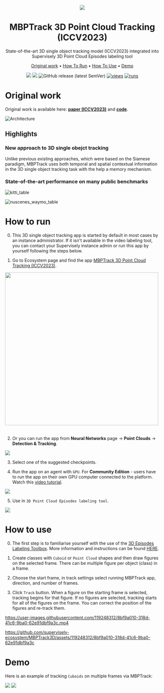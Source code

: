 <div align="center" markdown>

<img src="https://github.com/supervisely-ecosystem/MBPTrack3D/assets/119248312/7cf2e9df-798b-4a4f-a092-18c04101bfea"/>  

# MBPTrack 3D Point Cloud Tracking (ICCV2023)

State-of-the-art 3D single object tracking model (ICCV2023) integrated into Supervisely 3D Point Cloud Episodes labeling tool

<p align="center">
  <a href="#Original-work">Original work</a> •
  <a href="#How-To-Run">How To Run</a> •
  <a href="#How-To-Use">How To Use</a> •
    <a href="#Demo">Demo</a>
</p>

[![](https://img.shields.io/badge/supervisely-ecosystem-brightgreen)](https://ecosystem.supervise.ly/apps/supervisely-ecosystem/mbptrack3d)
[![](https://img.shields.io/badge/slack-chat-green.svg?logo=slack)](https://supervise.ly/slack)
![GitHub release (latest SemVer)](https://img.shields.io/github/v/release/supervisely-ecosystem/mbptrack3d)
[![views](https://app.supervise.ly/img/badges/views/supervisely-ecosystem/mbptrack3d/supervisely_integration/serve.png)](https://supervise.ly)
[![runs](https://app.supervise.ly/img/badges/runs/supervisely-ecosystem/mbptrack3d/supervisely_integration/serve.png)](https://supervise.ly)

</div>

# Original work

Original work is available here: [**paper (ICCV2023)**](https://arxiv.org/abs/2303.05071) and [**code**](https://github.com/slothfulxtx/MBPTrack3D).

![Architecture](https://user-images.githubusercontent.com/91027877/271337328-895d7dfd-7e14-4a35-9135-6f4a354a8a5a.jpg)

## Highlights

### New approach to 3D single obejct tracking

Unlike previous existing approaches, which were based on the Siamese paradigm, MBPTrack uses both temporal and spatial contextual information in the 3D single object tracking task with the help a memory mechanism.

### State-of-the-art performance on many public benchmarks

![kitti_table](https://user-images.githubusercontent.com/91027877/271342229-b029aabb-3a66-4351-be5a-aba06ae902f7.jpg)

![nuscenes_waymo_table](https://user-images.githubusercontent.com/91027877/271340265-b69e55df-c1ac-4e72-8528-b8213795b408.jpg)

# How to run

0. This 3D single object tracking app is started by default in most cases by an instance administrator. If it isn't available in the video labeling tool, you can contact your Supervisely instance admin or run this app by yourself following the steps below.

1. Go to Ecosystem page and find the app [MBPTrack 3D Point Cloud Tracking (ICCV2023)](https://ecosystem.supervisely.com/apps/mbptrack3d/supervisely_integration/serve).  

<img data-key="sly-module-link" data-module-slug="supervisely-ecosystem/mbptrack3d/supervisely_integration/serve" src="https://github.com/supervisely-ecosystem/MBPTrack3D/assets/115161827/049135e8-2eac-43a3-a511-8da674fe551f" width="500px" style='padding-bottom: 20px'/> 

2. Or you can run the app from **Neural Networks** page -> **Point Clouds** -> **Detection & Tracking**.

<img src="https://github.com/supervisely-ecosystem/MBPTrack3D/assets/119248312/c220baeb-677a-4385-8dd9-f925bae02b41"/>  

3. Select one of the suggested checkpoints.

4. Run the app on an agent with `GPU`. For **Community Edition** - users have to run the app on their own GPU computer connected to the platform. Watch this [video tutorial](https://youtu.be/aO7Zc4kTrVg).

<img src="https://github.com/supervisely-ecosystem/MBPTrack3D/assets/119248312/2b23cfe9-7cdb-44d0-952d-a6cb47e602f7"/>

5. Use in `3D Point Cloud Episodes labeling tool`.

<img src="https://github.com/supervisely-ecosystem/MBPTrack3D/assets/119248312/ec9e47c9-8ff8-466c-83d9-10295e1c939d"/>

# How to use

0. The first step is to familiarise yourself with the use of the [3D Episodes Labeling Toolbox](https://app.supervisely.com/ecosystem/annotation_tools/pointcloud-episodes-labeling-tool). More information and instructions can be found [HERE](https://supervise.ly/labeling-toolbox/3d-lidar-sensor-fusion?_ga=2.243685765.1054711181.1696213910-1002110389.1685351840).

1. Create classes with `Cuboid` or `Point Cloud` shapes and then draw figures on the selected frame. There can be multiple figure per object (class) in a frame.

2. Choose the start frame, in track settings select running MBPTrack app, direction, and number of frames.

3. Click `Track` button. When a figure on the starting frame is selected, tracking begins for that figure. If no figures are selected, tracking starts for all of the figures on the frame. You can correct the position of the figures and re-track them.

https://user-images.githubusercontent.com/119248312/8bf9a010-318d-41c6-9ba0-62e91dbf9a3c.mp4

https://github.com/supervisely-ecosystem/MBPTrack3D/assets/119248312/8bf9a010-318d-41c6-9ba0-62e91dbf9a3c
 
# Demo

Here is an example of tracking `Cuboids` on multiple frames via MBPTrack:

<img src="https://github.com/supervisely-ecosystem/MBPTrack3D/assets/119248312/96408081-6884-41d2-8848-568d51747ffd"/>

<img src="https://github.com/supervisely-ecosystem/MBPTrack3D/assets/119248312/e695cfb1-5291-4d37-b26a-b4f571f5edfb"/>




